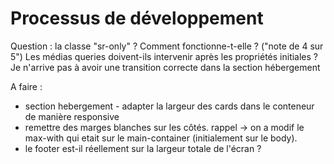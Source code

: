 # Processus de développement

Question :
la classe "sr-only" ? Comment fonctionne-t-elle ? ("note de 4 sur 5")
Les médias queries doivent-ils intervenir après les propriétés initiales ? 
Je n'arrive pas à avoir une transition correcte dans la section hébergement


A faire :
- section hebergement - adapter la largeur des cards dans le conteneur de manière responsive
- remettre des marges blanches sur les côtés. rappel -> on a modif le max-with qui etait sur le main-container (initialement sur le body).
- le footer est-il réellement sur la largeur totale de l'écran ? 

